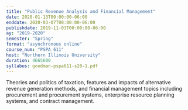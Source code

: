 ```yaml
---
title: "Public Revenue Analysis and Financial Management"
date: 2020-01-13T00:00:00-06:00
enddate: 2020-03-07T00:00:00-06:00
publishdate: 2019-11-03T00:00:00-06:00
ay: "2019-2020"
semester: "Spring"
format: "asynchronous online"
course_num: "PSPA 611"
host: "Northern Illinois University"
duration: 4665600
syllabus: goodman-pspa611-s20-1.pdf
---
```


Theories and politics of taxation, features and impacts of alternative revenue generation methods, and financial management topics including procurement and procurement systems, enterprise resource planning systems, and contract management.
